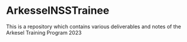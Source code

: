 # ArkesselNSSTrainee
This is a repository which contains various deliverables and notes of the Arkesel Training Program 2023
